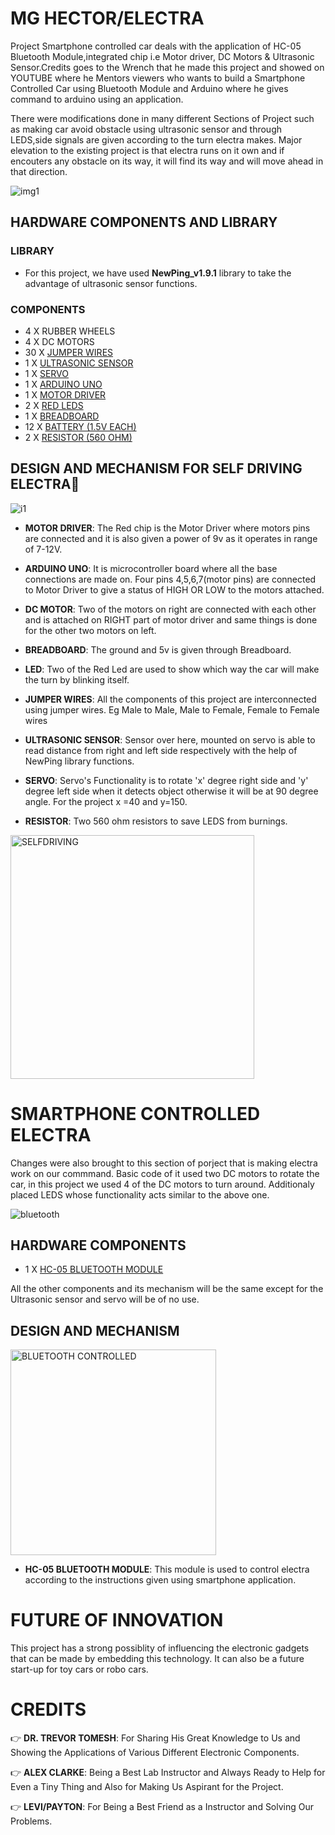 # MG HECTOR/ELECTRA

Project Smartphone controlled car deals with the application of HC-05 Bluetooth Module,integrated chip i.e Motor driver, DC Motors & Ultrasonic Sensor.Credits goes to the Wrench that he made this project and showed on YOUTUBE where he Mentors viewers who wants to build a Smartphone Controlled Car using Bluetooth Module and Arduino where he gives command to arduino using an application.

There were modifications done in many different Sections of Project such as making car avoid obstacle using ultrasonic sensor and through LEDS,side signals are given according to the turn electra makes. Major elevation to the existing project is that electra runs on it own and if encouters any obstacle on its way, it will find its way and will move ahead in that direction.

![img1](https://user-images.githubusercontent.com/69771908/114747781-72705700-9d0e-11eb-96fd-b7f59df36b12.jpg)

## HARDWARE COMPONENTS AND LIBRARY

### LIBRARY

- For this project, we have used **NewPing_v1.9.1** library to take the advantage of ultrasonic sensor functions.

### COMPONENTS

- 4     X     RUBBER WHEELS
- 4     X     DC MOTORS
- 30    X     [JUMPER WIRES](https://www.amazon.ca/Multicolored-Breadboard-Dupont-Jumper-wires/dp/B0758DPL2C/ref=sr_1_34?dchild=1&keywords=jumper+cable+set+for+arduino&qid=1618461429&sr=8-34)
- 1     X     [ULTRASONIC SENSOR](https://www.amazon.ca/CANADUINO-Ultrasonic-Distance-Sensor-Raspberry/dp/B075CRBS56/ref=sr_1_11?dchild=1&keywords=Ultrasonic+sensor&qid=1618461687&sr=8-11)
- 1     X     [SERVO](https://www.amazon.ca/Miuzei-Motors-Helicopter-Airplane-Control/dp/B07Z16DWGW/ref=sr_1_1?dchild=1&keywords=KeeYees+SG90+9G+Micro+Servo+Motor+with+PCA9685+16+Channel+12+Bit+PWM+Servo+Motor+Driver+IIC+Module+for+Arduino+RC+Robot+Helicopter+Airplane+Remote+Control&qid=1618461776&sr=8-1)
- 1     X     [ARDUINO UNO](https://www.amazon.ca/Arduino-A000073-Uno-REV3-SMD/dp/B00PUOVSYS/ref=sr_1_7?dchild=1&keywords=ARDUINO+UNO&qid=1618461819&sr=8-7)
- 1     X     [MOTOR DRIVER](https://www.amazon.ca/PChero-Controller-Module-Stepper-Arduino/dp/B07GTCWN9Z/ref=sr_1_1_sspa?dchild=1&keywords=MOTOR+DRIVER&qid=1618461850&sr=8-1-spons&psc=1&spLa=ZW5jcnlwdGVkUXVhbGlmaWVyPUFFUlNTU0hJMlNURlomZW5jcnlwdGVkSWQ9QTA1MTQyMzAzN0tMSVhZVjNPRFVJJmVuY3J5cHRlZEFkSWQ9QTA3NzI2NTgySlZDRERSQzg4VDRXJndpZGdldE5hbWU9c3BfYXRmJmFjdGlvbj1jbGlja1JlZGlyZWN0JmRvTm90TG9nQ2xpY2s9dHJ1ZQ==)
- 2     X     [RED LEDS](https://www.amazon.ca/EDGELEC-120pcs-Lights-Diffused-Emitting/dp/B08FB727WX/ref=sr_1_7?dchild=1&keywords=red+led&qid=1618461908&sr=8-7)
- 1     X     [BREADBOARD](https://www.amazon.ca/Eiechip-Breadboard-Solderless-Prototype-Universal/dp/B07RN4BTDF/ref=sr_1_18?dchild=1&keywords=BREADBOARD+SMALL&qid=1618461942&sr=8-18)
- 12    X     [BATTERY (1.5V EACH)](https://www.amazon.ca/Energizer-L92SBP-8-Ultimate-Lithium-Battery/dp/B071CNQ3TG/ref=sr_1_1_sspa?dchild=1&keywords=1.5V+ENERGIZER&qid=1618461976&sr=8-1-spons&psc=1&spLa=ZW5jcnlwdGVkUXVhbGlmaWVyPUFVQzdIV0RYSVBINUMmZW5jcnlwdGVkSWQ9QTA2NjkwMTgxNTVWU09SVU1EN1pBJmVuY3J5cHRlZEFkSWQ9QTA2MzMwODIzT1NCNDMxQ01RMzNWJndpZGdldE5hbWU9c3BfYXRmJmFjdGlvbj1jbGlja1JlZGlyZWN0JmRvTm90TG9nQ2xpY2s9dHJ1ZQ==)
- 2     X     [RESISTOR (560 OHM)](https://www.amazon.ca/Projects-10EP512560Rca-560-Resistors-Pack/dp/B07ZTR3L7J/ref=sr_1_6?dchild=1&keywords=560+OHM+RESISTOR&qid=1618462002&sr=8-6)


## DESIGN AND MECHANISM FOR SELF DRIVING ELECTRA:robot:

![i1](https://user-images.githubusercontent.com/69771908/114759497-79519680-9d1b-11eb-94f7-a71cb108fe47.jpeg)




- **MOTOR DRIVER**: The Red chip is the Motor Driver where motors pins are connected and                 it is also given a power of 9v as it operates in range of 7-12V.

- **ARDUINO UNO**: It is microcontroller board where all the base connections are                      made on. Four pins 4,5,6,7(motor pins) are connected to Motor                       Driver to give a status of HIGH OR LOW to the motors attached.

- **DC MOTOR**: Two of the motors on right are connected with each other and is attached on RIGHT part of motor driver and same things is done for the other two motors on left.

- **BREADBOARD**: The ground and 5v is given through Breadboard.

- **LED**: Two of the Red Led are used to show which way the car will make the turn by blinking itself.

- **JUMPER WIRES**: All the components of this project are interconnected using jumper wires. Eg Male to Male, Male to Female, Female to Female wires

- **ULTRASONIC SENSOR**: Sensor over here, mounted on servo is able to read distance from right and left side respectively with the help of NewPing library functions.

- **SERVO**: Servo's Functionality is to rotate 'x' degree right side and 'y' degree left side when it detects object otherwise it will be at 90 degree angle. For the project               x =40   and y=150.  
  
- **RESISTOR**: Two 560 ohm resistors to save LEDS from burnings.

<img width="390" alt="SELFDRIVING" src="https://user-images.githubusercontent.com/69771908/114755277-b2d3d300-9d16-11eb-9cc8-c533684eeff7.png">

# SMARTPHONE CONTROLLED ELECTRA

Changes were also brought to this section of porject that is making electra work on our commmand. Basic code of it used two DC motors to rotate the car, in this project we used 4 of the DC motors to turn around. Additionaly placed LEDS whose functionality acts similar to the above one. 
 
![bluetooth](https://user-images.githubusercontent.com/69771908/114813853-2f46d000-9d70-11eb-835c-b25f7213f9a8.jpg)

 
## HARDWARE COMPONENTS

- 1     X     [HC-05 BLUETOOTH MODULE](https://www.amazon.ca/DSD-TECH-HC-05-Pass-Through-Communication/dp/B01G9KSAF6/ref=sr_1_1_sspa?dchild=1&keywords=HC-05+BLUETOOTH+MODULE&qid=1618462037&sr=8-1-spons&psc=1&spLa=ZW5jcnlwdGVkUXVhbGlmaWVyPUEzRlhWTE40R0pNNEw0JmVuY3J5cHRlZElkPUEwNjc1NzQ0MVQxMEVRNktIUEpTMyZlbmNyeXB0ZWRBZElkPUEwNzYyNjIyM0dTMzhHUFo4VFBJMSZ3aWRnZXROYW1lPXNwX2F0ZiZhY3Rpb249Y2xpY2tSZWRpcmVjdCZkb05vdExvZ0NsaWNrPXRydWU=)
 
 All the other components and its mechanism will be the same except for the Ultrasonic sensor and servo will be of no use. 
 
 ## DESIGN AND MECHANISM
 
 <img width="329" alt="BLUETOOTH CONTROLLED" src="https://user-images.githubusercontent.com/69771908/114757686-650c9a00-9d19-11eb-9948-a999056a83e3.png">
 
 - **HC-05 BLUETOOTH MODULE**: This module is used to control electra according to the instructions given using smartphone application.

# FUTURE OF INNOVATION

This project has a strong possiblity of influencing the electronic gadgets that can be made by embedding this technology. It can also be a future start-up for toy cars or robo cars. 

# CREDITS

:point_right: **DR. TREVOR TOMESH**: For Sharing His Great Knowledge to Us and Showing the Applications of Various Different Electronic Components.

:point_right: **ALEX CLARKE**: Being a Best Lab Instructor and Always Ready to Help for Even a Tiny Thing and Also for Making Us Aspirant for the Project.

:point_right: **LEVI/PAYTON**: For Being a Best Friend as a Instructor and Solving Our Problems.



 



